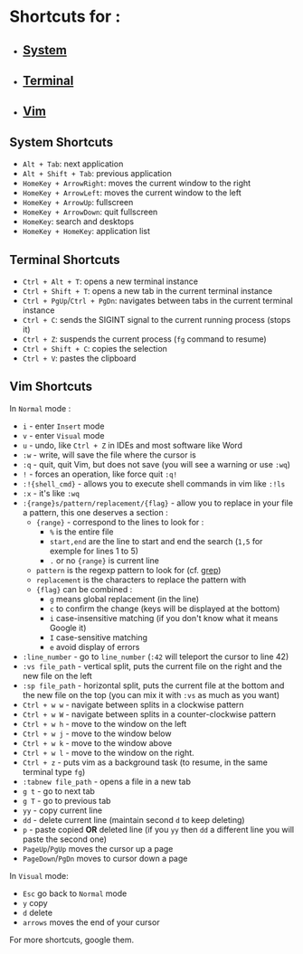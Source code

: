# Shortcuts for :
- ## [System](#system-shortcuts)
- ## [Terminal](#terminal-shortcuts)
- ## [Vim](#vim-shortcuts)

## System Shortcuts
- ``Alt + Tab``: next application
- ``Alt + Shift + Tab``: previous application
- ``HomeKey + ArrowRight``: moves the current window to the right
- ``HomeKey + ArrowLeft``: moves the current window to the left
- ``HomeKey + ArrowUp``: fullscreen
- ``HomeKey + ArrowDown``: quit fullscreen
- ``HomeKey``: search and desktops
- ``HomeKey + HomeKey``: application list

## Terminal Shortcuts
- ``Ctrl + Alt + T``: opens a new terminal instance
- ``Ctrl + Shift + T``: opens a new tab in the current terminal instance
- ``Ctrl + PgUp``/``Ctrl + PgDn``: navigates between tabs in the current terminal instance
- ``Ctrl + C``: sends the SIGINT signal to the current running process (stops it)
- ``Ctrl + Z``: suspends the current process (``fg`` command to resume)
- ``Ctrl + Shift + C``: copies the selection
- ``Ctrl + V``: pastes the clipboard

## Vim Shortcuts
In ``Normal`` mode :
- ``i`` - enter ``Insert`` mode
- ``v`` - enter ``Visual`` mode
- ``u`` - undo, like ``Ctrl + Z`` in IDEs and most software like Word
- ``:w`` - write, will save the file where the cursor is
- ``:q`` - quit, quit Vim, but does not save (you will see a warning or use ``:wq``)
- ``!`` - forces an operation, like force quit ``:q!``
- ``:!{shell_cmd}`` - allows you to execute shell commands in vim like ``:!ls``
- ``:x`` - it's like ``:wq``
- ``:{range}s/pattern/replacement/{flag}`` - allow you to replace in your file a pattern, this one deserves a section :
    - ``{range}`` - correspond to the lines to look for :
        -  ``%`` is the entire file
        - ``start,end`` are the line to start and end the search (``1,5`` for exemple for lines 1 to 5)
        - ``.`` or no ``{range}`` is current line
    - ``pattern`` is the regexp pattern to look for (cf. [grep](#-grep-global-regular-expression-print-))
    -  ``replacement`` is the characters to replace the pattern with
    - ``{flag}`` can be combined :
        - ``g`` means global replacement (in the line)
        - ``c`` to confirm the change (keys will be displayed at the bottom)
        - ``i`` case-insensitive matching (if you don't know what it means Google it)
        - ``I`` case-sensitive matching
        - ``e`` avoid display of errors
- ``:line_number`` - go to ``line_number`` (``:42`` will teleport the cursor to line 42)
- ``:vs file_path`` - vertical split, puts the current file on the right and the new file on the left
- ``:sp file_path`` - horizontal split, puts the current file at the bottom and the new file on the top (you can mix it with ``:vs`` as much as you want)
- ``Ctrl + w w`` - navigate between splits in a clockwise pattern
- ``Ctrl + w W`` - navigate between splits in a counter-clockwise pattern
- ``Ctrl + w h`` - move to the window on the left
- ``Ctrl + w j`` - move to the window below
- ``Ctrl + w k`` - move to the window above
- ``Ctrl + w l`` - move to the window on the right.
- ``Ctrl + z`` - puts vim as a background task (to resume, in the same terminal type ``fg``)
- ``:tabnew file_path`` - opens a file in a new tab
- ``g t`` - go to next tab
- ``g T`` - go to previous tab
- ``yy`` - copy current line
- ``dd`` - delete current line (maintain second ``d`` to keep deleting)
- ``p`` - paste copied **OR** deleted line (if you ``yy`` then ``dd`` a different line you will paste the second one)
- ``PageUp``/``PgUp`` moves the cursor up a page
- ``PageDown``/``PgDn`` moves to cursor down a page
  
In ``Visual`` mode:
- ``Esc`` go back to ``Normal`` mode
- ``y`` copy
- ``d`` delete
- ``arrows`` moves the end of your cursor

For more shortcuts, google them.
